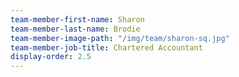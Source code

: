 ```yaml
---
team-member-first-name: Sharon
team-member-last-name: Brodie
team-member-image-path: "/img/team/sharon-sq.jpg"
team-member-job-title: Chartered Accountant
display-order: 2.5
---
```

